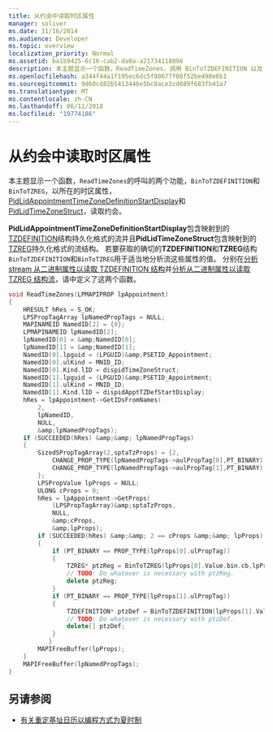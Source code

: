 ```yaml
---
title: 从约会中读取时区属性
manager: soliver
ms.date: 11/16/2014
ms.audience: Developer
ms.topic: overview
localization_priority: Normal
ms.assetid: ba1b9425-6c16-cab2-da0a-a21734118098
description: 本主题显示一个函数，ReadTimeZones，调用 BinToTZDEFINITION 以及 BinToTZREG，所在的时区属性，PidLidAppointmentTimeZoneDefinitionStartDisplay 和 PidLidTimeZoneStruct，读取从约会的两个函数。
ms.openlocfilehash: a344f44a1f195ec6dc5f80677f08f52be490e6b1
ms.sourcegitcommit: 9d60cd82b5413446e5bc8ace2cd689f683fb41a7
ms.translationtype: MT
ms.contentlocale: zh-CN
ms.lasthandoff: 06/11/2018
ms.locfileid: "19774186"
---
```

# <a name="read-time-zone-properties-from-an-appointment"></a>从约会中读取时区属性

本主题显示一个函数，`ReadTimeZones`的呼叫的两个功能，`BinToTZDEFINITION`和`BinToTZREG`，以所在的时区属性， [PidLidAppointmentTimeZoneDefinitionStartDisplay](http://msdn.microsoft.com/library/08239670-3211-420c-99d7-0056ed967cb8%28Office.15%29.aspx)和[PidLidTimeZoneStruct](http://msdn.microsoft.com/library/2acf0036-2f3e-4f90-8614-7aa667860f74%28Office.15%29.aspx)，读取约会。
  
**PidLidAppointmentTimeZoneDefinitionStartDisplay**包含映射到的[TZDEFINITION](tzdefinition.md)结构持久化格式的流并且**PidLidTimeZoneStruct**包含映射到的[TZREG](tzreg.md)持久化格式的流结构。 若要获取的确切的**TZDEFINITION**和**TZREG**结构`BinToTZDEFINITION`和`BinToTZREG`用于适当地分析流这些属性的值。 分别在[分析 stream 从二进制属性以读取 TZDEFINITION 结构](how-to-parse-stream-from-binary-property-to-read-tzdefinition-structure.md)并[分析从二进制属性以读取 TZREG 结构流](how-to-parse-a-stream-from-a-binary-property-to-read-the-tzreg-structure.md)，请中定义了这两个函数。 
  
```cpp
void ReadTimeZones(LPMAPIPROP lpAppointment) 
{ 
    HRESULT hRes = S_OK; 
    LPSPropTagArray lpNamedPropTags = NULL; 
    MAPINAMEID NamedID[2] = {0}; 
    LPMAPINAMEID lpNamedID[2]; 
    lpNamedID[0] = &amp;NamedID[0]; 
    lpNamedID[1] = &amp;NamedID[1]; 
    NamedID[0].lpguid = (LPGUID)&amp;PSETID_Appointment; 
    NamedID[0].ulKind = MNID_ID; 
    NamedID[0].Kind.lID = dispidTimeZoneStruct; 
    NamedID[1].lpguid = (LPGUID)&amp;PSETID_Appointment; 
    NamedID[1].ulKind = MNID_ID; 
    NamedID[1].Kind.lID = dispidApptTZDefStartDisplay; 
    hRes = lpAppointment->GetIDsFromNames( 
        2, 
        lpNamedID, 
        NULL, 
        &amp;lpNamedPropTags); 
    if (SUCCEEDED(hRes) &amp;&amp; lpNamedPropTags) 
    { 
        SizedSPropTagArray(2,sptaTzProps) = {2, 
            CHANGE_PROP_TYPE(lpNamedPropTags->aulPropTag[0],PT_BINARY), 
            CHANGE_PROP_TYPE(lpNamedPropTags->aulPropTag[1],PT_BINARY), 
        }; 
        LPSPropValue lpProps = NULL; 
        ULONG cProps = 0; 
        hRes = lpAppointment->GetProps( 
            (LPSPropTagArray)&amp;sptaTzProps, 
            NULL, 
            &amp;cProps, 
            &amp;lpProps); 
        if (SUCCEEDED(hRes) &amp;&amp; 2 == cProps &amp;&amp; lpProps) 
        { 
            if (PT_BINARY == PROP_TYPE(lpProps[0].ulPropTag)) 
            { 
                TZREG* ptzReg = BinToTZREG(lpProps[0].Value.bin.cb,lpProps[0].Value.bin.lpb); 
                // TODO: Do whatever is necessary with ptzReg. 
                delete ptzReg; 
            } 
            if (PT_BINARY == PROP_TYPE(lpProps[1].ulPropTag)) 
            { 
                TZDEFINITION* ptzDef = BinToTZDEFINITION(lpProps[1].Value.bin.cb,lpProps[1].Value.bin.lpb); 
                // TODO: Do whatever is necessary with ptzDef. 
                delete[] ptzDef; 
            } 
           } 
        MAPIFreeBuffer(lpProps); 
    } 
    MAPIFreeBuffer(lpNamedPropTags); 
}
```

## <a name="see-also"></a>另请参阅

- [有关重定基址日历以编程方式为夏时制](about-rebasing-calendars-programmatically-for-daylight-saving-time.md)

